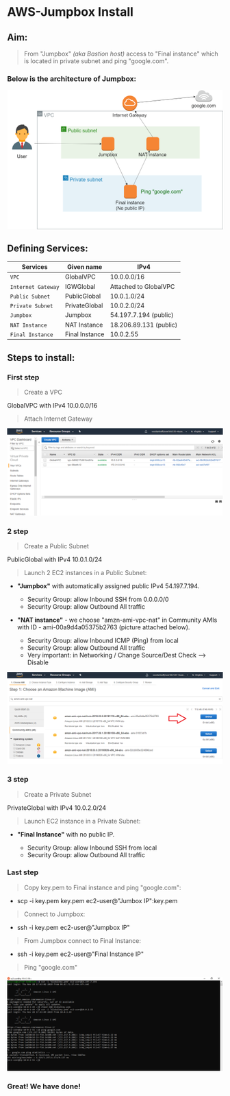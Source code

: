 # AWS-Jumpbox Install
## **Aim:**
> From "Jumpbox" *(aka Bastion host)* access to "Final instance" which is located in private subnet and ping "google.com".

### Below is the architecture of Jumpbox:

![Architecture](Architecture_of_Jumpbox.png)

## **Defining Services:**
|    Services     | Given name         | IPv4 |
|      ---       |  ---         |  --- |
| `VPC`          | GlobalVPC    | 10.0.0.0/16 |
| `Internet Gateway` | IGWGlobal    | Attached to GlobalVPC  |
|`Public Subnet` | PublicGlobal | 10.0.1.0/24|
|`Private Subnet`| PrivateGlobal| 10.0.2.0/24|
|`Jumpbox`       | Jumpbox      | 54.197.7.194 (public)|
|`NAT Instance`  | NAT Instance | 18.206.89.131 (public)|
|`Final Instance`| Final Instance| 10.0.2.55 |

## **Steps to install:**
### **First step**
> Create a VPC

GlobalVPC with IPv4 10.0.0.0/16

> Attach Internet Gateway

![VPC](VPC.png)



### **2 step**
> Create a Public Subnet

PublicGlobal with IPv4 10.0.1.0/24

> Launch 2 EC2 instances in a Public Subnet:

* **"Jumpbox"** with automatically assigned public IPv4 54.197.7.194.

  - Security Group: allow Inbound SSH from 0.0.0.0/0
  - Security Group: allow Outbound All traffic

* **"NAT instance"** - we choose "amzn-ami-vpc-nat" in Community AMIs with ID - ami-00a9d4a05375b2763 (picture attached below).

  - Security Group: allow Inbound ICMP (Ping) from local
  - Security Group: allow Outbound All traffic
  - Very important: in Networking / Change Source/Dest Check --> Disable

![NAT](NAT_instance.png)

### **3 step**
> Create a Private Subnet

PrivateGlobal with IPv4 10.0.2.0/24

>Launch EC2 instance in a Private Subnet:

* **"Final Instance"** with no public IP.

  - Security Group: allow Inbound SSH from local
  - Security Group: allow Outbound All traffic

### **Last step**
> Copy key.pem to Final instance and ping "google.com":

  - scp -i key.pem key.pem ec2-user@"Jumbox IP":key.pem

> Connect to Jumpbox:

  - ssh -i key.pem ec2-user@"Jumpbox IP"

> From Jumpbox connect to Final Instance:

  -  ssh -i key.pem ec2-user@"Final Instance IP"

> Ping "google.com"

![Ping](Ping.png)

### **Great! We have done!**
